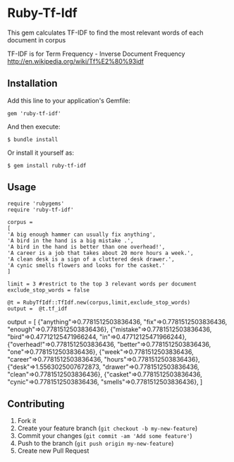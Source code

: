 # Ruby-Tf-Idf

This gem calculates TF-IDF to find the most relevant words of each document in corpus

TF-IDF is for Term Frequency - Inverse Document Frequency
http://en.wikipedia.org/wiki/Tf%E2%80%93idf

## Installation

Add this line to your application's Gemfile:

    gem 'ruby-tf-idf'

And then execute:

    $ bundle install

Or install it yourself as:

    $ gem install ruby-tf-idf

## Usage

    require 'rubygems'
    require 'ruby-tf-idf'

    corpus = 
    [
    'A big enough hammer can usually fix anything',
    'A bird in the hand is a big mistake .',
    'A bird in the hand is better than one overhead!',
    'A career is a job that takes about 20 more hours a week.',
    'A clean desk is a sign of a cluttered desk drawer.',
    'A cynic smells flowers and looks for the casket.'
    ]

    limit = 3 #restrict to the top 3 relevant words per document
    exclude_stop_words = false

    @t = RubyTfIdf::TfIdf.new(corpus,limit,exclude_stop_words)
    output =  @t.tf_idf


output = [
		{"anything"=>0.7781512503836436, "fix"=>0.7781512503836436, "enough"=>0.7781512503836436},
		{"mistake"=>0.7781512503836436, "bird"=>0.47712125471966244, "in"=>0.47712125471966244},
		{"overhead!"=>0.7781512503836436, "better"=>0.7781512503836436, "one"=>0.7781512503836436},
		{"week"=>0.7781512503836436, "career"=>0.7781512503836436, "hours"=>0.7781512503836436},
		{"desk"=>1.5563025007672873, "drawer"=>0.7781512503836436, "clean"=>0.7781512503836436},
		{"casket"=>0.7781512503836436, "cynic"=>0.7781512503836436, "smells"=>0.7781512503836436},
		]

## Contributing

1. Fork it
2. Create your feature branch (`git checkout -b my-new-feature`)
3. Commit your changes (`git commit -am 'Add some feature'`)
4. Push to the branch (`git push origin my-new-feature`)
5. Create new Pull Request
